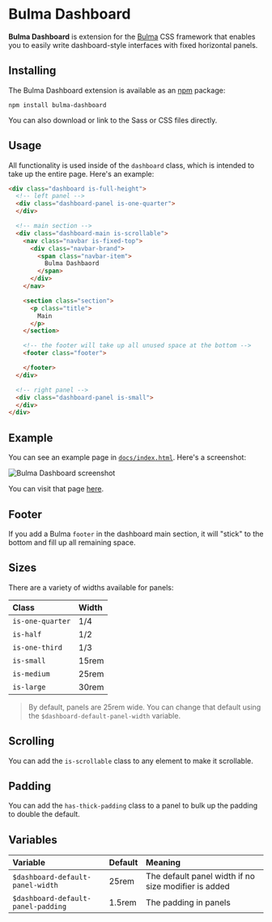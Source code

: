 # Bulma Dashboard

**Bulma Dashboard** is extension for the [Bulma](https://bulma.io) CSS framework that enables you to easily write dashboard-style interfaces with fixed horizontal panels.

## Installing

The Bulma Dashboard extension is available as an [npm](https://npmjs.org) package:

```shell
npm install bulma-dashboard
```

You can also download or link to the Sass or CSS files directly.

## Usage

All functionality is used inside of the `dashboard` class, which is intended to take up the entire page. Here's an example:

```html
<div class="dashboard is-full-height">
  <!-- left panel -->
  <div class="dashboard-panel is-one-quarter">
  </div>

  <!-- main section -->
  <div class="dashboard-main is-scrollable">
    <nav class="navbar is-fixed-top">
      <div class="navbar-brand">
        <span class="navbar-item">
          Bulma Dashbaord
        </span>
      </div>
    </nav>

    <section class="section">
      <p class="title">
        Main
      </p>
    </section>

    <!-- the footer will take up all unused space at the bottom -->
    <footer class="footer">

    </footer>
  </div>

  <!-- right panel -->
  <div class="dashboard-panel is-small">
  </div>
</div>
```

## Example

You can see an example page in [`docs/index.html`](docs/index.html). Here's a screenshot:

![Bulma Dashboard screenshot](docs/screenshot.png)

You can visit that page [here](https://lucperkins.github.io/bulma-dashboard/index.html).

## Footer

If you add a Bulma `footer` in the dashboard main section, it will "stick" to the bottom and fill up all remaining space.

## Sizes

There are a variety of widths available for panels:

Class | Width
:-----|:-----
`is-one-quarter` | 1/4
`is-half` | 1/2
`is-one-third` | 1/3
`is-small` | 15rem
`is-medium` | 25rem
`is-large` | 30rem

> By default, panels are 25rem wide. You can change that default using the `$dashboard-default-panel-width` variable.

## Scrolling

You can add the `is-scrollable` class to any element to make it scrollable.

## Padding

You can add the `has-thick-padding` class to a panel to bulk up the padding to double the default.

## Variables

Variable | Default | Meaning
:--------|:--------|:-------
`$dashboard-default-panel-width` | 25rem | The default panel width if no size modifier is added
`$dashboard-default-panel-padding` | 1.5rem | The padding in panels
